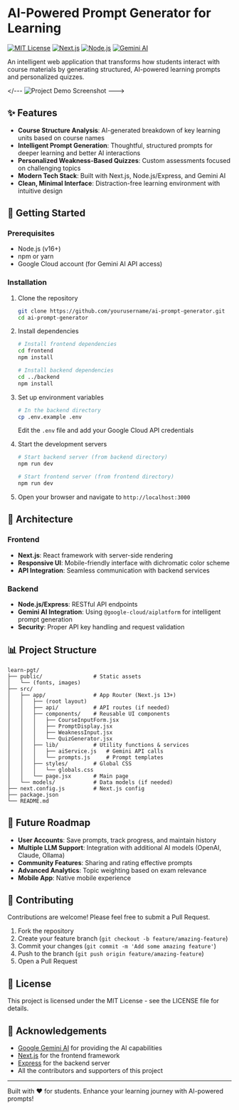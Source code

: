 # AI-Powered Prompt Generator for Learning

[![MIT License](https://img.shields.io/badge/License-MIT-green.svg)](https://choosealicense.com/licenses/mit/)
[![Next.js](https://img.shields.io/badge/Next.js-13.x-black)](https://nextjs.org/)
[![Node.js](https://img.shields.io/badge/Node.js-Express-green)](https://nodejs.org/)
[![Gemini AI](https://img.shields.io/badge/AI-Gemini-blue)](https://ai.google.dev/)

An intelligent web application that transforms how students interact with course materials by generating structured, AI-powered learning prompts and personalized quizzes.

</--- ![Project Demo Screenshot](link) --->

## ✨ Features

- **Course Structure Analysis**: AI-generated breakdown of key learning units based on course names
- **Intelligent Prompt Generation**: Thoughtful, structured prompts for deeper learning and better AI interactions
- **Personalized Weakness-Based Quizzes**: Custom assessments focused on challenging topics
- **Modern Tech Stack**: Built with Next.js, Node.js/Express, and Gemini AI
- **Clean, Minimal Interface**: Distraction-free learning environment with intuitive design

## 🚀 Getting Started

### Prerequisites

- Node.js (v16+)
- npm or yarn
- Google Cloud account (for Gemini AI API access)

### Installation

1. Clone the repository
   ```bash
   git clone https://github.com/yourusername/ai-prompt-generator.git
   cd ai-prompt-generator
   ```

2. Install dependencies
   ```bash
   # Install frontend dependencies
   cd frontend
   npm install
   
   # Install backend dependencies
   cd ../backend
   npm install
   ```

3. Set up environment variables
   ```bash
   # In the backend directory
   cp .env.example .env
   ```
   Edit the `.env` file and add your Google Cloud API credentials

4. Start the development servers
   ```bash
   # Start backend server (from backend directory)
   npm run dev
   
   # Start frontend server (from frontend directory)
   npm run dev
   ```

5. Open your browser and navigate to `http://localhost:3000`

## 🔧 Architecture

### Frontend
- **Next.js**: React framework with server-side rendering
- **Responsive UI**: Mobile-friendly interface with dichromatic color scheme
- **API Integration**: Seamless communication with backend services

### Backend
- **Node.js/Express**: RESTful API endpoints
- **Gemini AI Integration**: Using `@google-cloud/aiplatform` for intelligent prompt generation
- **Security**: Proper API key handling and request validation

## 📊 Project Structure

```
learn-pgt/
├── public/                # Static assets
│   └── (fonts, images)
├── src/
│   ├── app/               # App Router (Next.js 13+)
│   │   ├── (root layout)
│   │   ├── api/           # API routes (if needed)
│   │   ├── components/    # Reusable UI components
│   │   │   ├── CourseInputForm.jsx
│   │   │   ├── PromptDisplay.jsx
│   │   │   ├── WeaknessInput.jsx
│   │   │   └── QuizGenerator.jsx
│   │   ├── lib/           # Utility functions & services
│   │   │   ├── aiService.js   # Gemini API calls
│   │   │   └── prompts.js     # Prompt templates
│   │   ├── styles/        # Global CSS
│   │   │   └── globals.css
│   │   └── page.jsx       # Main page
│   └── models/            # Data models (if needed)
├── next.config.js         # Next.js config
├── package.json
└── README.md
```

## 🔮 Future Roadmap

- **User Accounts**: Save prompts, track progress, and maintain history
- **Multiple LLM Support**: Integration with additional AI models (OpenAI, Claude, Ollama)
- **Community Features**: Sharing and rating effective prompts
- **Advanced Analytics**: Topic weighting based on exam relevance
- **Mobile App**: Native mobile experience

## 🤝 Contributing

Contributions are welcome! Please feel free to submit a Pull Request.

1. Fork the repository
2. Create your feature branch (`git checkout -b feature/amazing-feature`)
3. Commit your changes (`git commit -m 'Add some amazing feature'`)
4. Push to the branch (`git push origin feature/amazing-feature`)
5. Open a Pull Request

## 📝 License

This project is licensed under the MIT License - see the LICENSE file for details.

## 🙏 Acknowledgements

- [Google Gemini AI](https://ai.google.dev/) for providing the AI capabilities
- [Next.js](https://nextjs.org/) for the frontend framework
- [Express](https://expressjs.com/) for the backend server
- All the contributors and supporters of this project

---

Built with ❤️ for students. Enhance your learning journey with AI-powered prompts!
